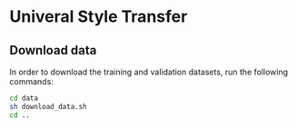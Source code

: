 # Univeral Style Transfer

## Download data

In order to download the training and validation datasets, run the following commands:

```bash
cd data
sh download_data.sh
cd ..
```

